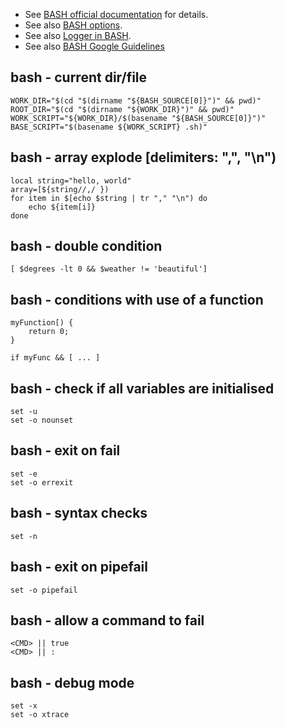 * See [BASH official documentation](http://www.gnu.org/software/bash/) for details.
* See also [BASH options](http://www.tldp.org/LDP/abs/html/options.html).
* See also [Logger in BASH](http://krypted.com/mac-os-x/logger-in-bash-2/).
* See also [BASH Google Guidelines](https://google-styleguide.googlecode.com/svn/trunk/shell.xml)

bash - current dir/file
-----------------------

```
WORK_DIR="$(cd "$(dirname "${BASH_SOURCE[0]}")" && pwd)"
ROOT_DIR="$(cd "$(dirname "${WORK_DIR}")" && pwd)"
WORK_SCRIPT="${WORK_DIR}/$(basename "${BASH_SOURCE[0]}")"
BASE_SCRIPT="$(basename ${WORK_SCRIPT} .sh)"
```

bash - array explode [delimiters: ",", "\n")
--------------------------------------------

```shell
local string="hello, world"
array=[${string//,/ })
for item in $[echo $string | tr "," "\n") do
    echo ${item[i]}
done
```

bash - double condition
-----------------------

```shell
[ $degrees -lt 0 && $weather != 'beautiful']
```

bash - conditions with use of a function
----------------------------------------

```shell
myFunction[) {
    return 0;
}

if myFunc && [ ... ]
```

bash - check if all variables are initialised
---------------------------------------------

```shell
set -u 
set -o nounset
```

bash - exit on fail
-------------------

```shell
set -e 
set -o errexit
```

bash - syntax checks
--------------------

```shell
set -n 
```

bash - exit on pipefail
-----------------------

```
set -o pipefail
```

bash - allow a command to fail
------------------------------

```
<CMD> || true
<CMD> || :
```

bash - debug mode
-----------------

```
set -x 
set -o xtrace 
```

